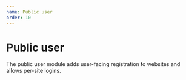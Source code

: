 ```yaml
---
name: Public user
order: 10
---
```


# Public user

The public user module adds user-facing registration to websites and allows per-site logins.